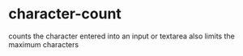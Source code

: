 # character-count
counts the character entered into an input or textarea also limits the maximum characters

